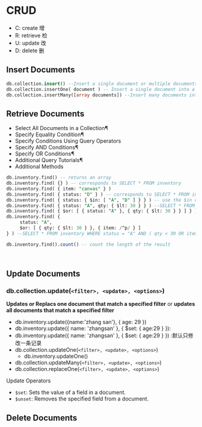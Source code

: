 # CRUD

- C: create 增
- R: retrieve 检
- U: update 改
- D: delete 删

## Insert Documents

```sql
db.collection.insert() --Insert a single document or multiple documents into a collection.
db.collection.insertOne( document ) -- Insert a single document into a collection.
db.collection.insertMany([array documents]) --Insert many documents into a collection. 
```

## Retrieve Documents

- Select All Documents in a Collection¶
- Specify Equality Condition¶
- Specify Conditions Using Query Operators
- Specify AND Conditions¶
- Specify OR Conditions¶
- Additional Query Tutorials¶
- Additional Methods

```sql
db.inventory.find() -- returns an array
db.inventory.find( {} ) -- corresponds to SELECT * FROM inventory
db.inventory.find( { item: "canvas" } )
db.inventory.find( { status: "D" } ) -- corresponds to SELECT * FROM inventory WHERE status = "D"
db.inventory.find( { status: { $in: [ "A", "D" ] } } ) -- use the $in operator rather than the $or operator. corresponds to SELECT * FROM inventory WHERE status in ("A", "D")
db.inventory.find( { status: "A", qty: { $lt: 30 } } ) --SELECT * FROM inventory WHERE status = "A" AND qty < 30
db.inventory.find( { $or: [ { status: "A" }, { qty: { $lt: 30 } } ] } ) --SELECT * FROM inventory WHERE status = "A" OR qty < 30
db.inventory.find( {
     status: "A",
     $or: [ { qty: { $lt: 30 } }, { item: /^p/ } ]
} ) --SELECT * FROM inventory WHERE status = "A" AND ( qty < 30 OR item LIKE "p%")

db.inventory.find().count() -- count the length of the result




```

## Update Documents

### db.collection.update(`<filter>, <update>, <options>`)

**Updates or Replacs one document that match a specified filter** or **updates all documents that match a specified filter**

  - db.inventory.update({name:'zhang san'}, { age: 29 })
  - db.inventory.update({ name: 'zhangsan' }, { $set: { age:29 } }): 
  - db.inventory.update({ name: 'zhangsan' }, { $set: { age:29 } }) :默认只修改一条记录
- db.collection.updateOne(`<filter>, <update>, <options>`)
  - db.inventory.updateOne()
- db.collection.updateMany(`<filter>, <update>, <options>`)
- db.collection.replaceOne(`<filter>, <update>, <options>`)

Update Operators

- `$set`: Sets the value of a field in a document.
- `$unset`: Removes the specified field from a document.


## Delete Documents